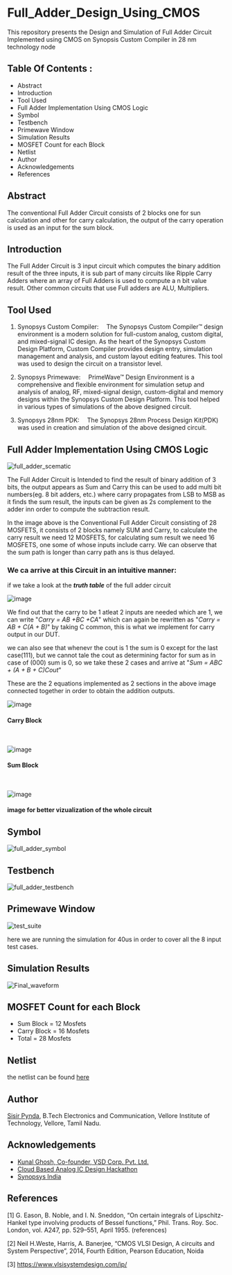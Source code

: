 # Full_Adder_Design_Using_CMOS
This repository presents the Design and Simulation of Full Adder Circuit Implemented using CMOS on Synopsis Custom Compiler in 28 nm technology node

## Table Of Contents :

* Abstract
* Introduction
* Tool Used
* Full Adder Implementation Using CMOS Logic
* Symbol
* Testbench
* Primewave Window
* Simulation Results
* MOSFET Count for each Block
* Netlist
* Author
* Acknowledgements
* References


## Abstract
The conventional Full Adder Circuit consists of 2 blocks one for sun calculation and other for carry calculation, the output of the carry operation is used as an input for the sum block.


## Introduction
The Full Adder Circuit is 3 input circuit which computes the binary addition result of the three inputs, it is sub part of many circuits like Ripple Carry Adders where an array of 
Full Adders is used to compute a n bit value result. Other common circuits that use Full adders are ALU, Multipliers.


## Tool Used

1. Synopsys Custom Compiler:  The Synopsys Custom Compiler™ design environment is a modern solution for full-custom analog, custom digital, and mixed-signal IC design. As the heart of the Synopsys Custom Design Platform, Custom Compiler provides design entry, simulation management and analysis, and custom layout editing features. This tool was used to design the circuit on a transistor level.

2. Synopsys Primewave:  PrimeWave™ Design Environment is a comprehensive and flexible environment for simulation setup and analysis of analog, RF, mixed-signal design, custom-digital and memory designs within the Synopsys Custom Design Platform. This tool helped in various types of simulations of the above designed circuit.

3. Synopsys 28nm PDK:  The Synopsys 28nm Process Design Kit(PDK) was used in creation and simulation of the above designed circuit.


## Full Adder Implementation Using CMOS Logic
![full_adder_scematic](https://user-images.githubusercontent.com/50233470/156015228-8f340724-ed3b-4fa4-8cc8-40557113d23e.png)

The Full Adder Circuit is Intended to find the result of binary addition of 3 bits, the output appears as Sum and Carry this can be used to add multi bit numbers(eg. 8 bit adders, etc.) where carry propagates from LSB to MSB as it finds the sum result, the inputs can be given as 2s complement to the adder inn order to compute the subtraction result.

In the image above is the Conventional Full Adder Circuit consisting of 28 MOSFETS, it consists of 2 blocks namely SUM and Carry, to calculate the carry result we need 12 MOSFETS, for calculating sum result we need 16 MOSFETS, one some of whose inputs include carry. We can observe that the sum path is longer than carry path ans is thus delayed. 

### We ca arrive at this Circuit in an intuitive manner:

if we take a look at the ***truth table*** of the full adder circuit 

![image](https://user-images.githubusercontent.com/50233470/156029748-a28d1729-b5c4-40a1-97bb-6181dfa00bfe.png)

We find out that the carry to be 1 atleat 2 inputs are needed which are 1, we can write "*Carry = AB +BC +CA*" which can again be rewritten as "*Carry = AB + C(A + B)*" by taking C common, this is what we implement for carry output in our DUT.

we can also see that whenevr the cout is 1 the sum is 0 except for the last case(111), but we cannot tale the cout as determining factor for sum as in case of (000) sum is 0, so we take these 2 cases and arrive at "*Sum = ABC + (A + B + C)Cout*" 

These are the 2 equations implemented as 2 sections in the above image connected together in order to obtain the addition outputs.


![image](https://user-images.githubusercontent.com/50233470/156037222-3043969b-c0ad-4359-b2e4-7fe80742693d.png)
#### Carry Block

<br />

![image](https://user-images.githubusercontent.com/50233470/156037373-5fb00a82-7f61-4ab1-a595-500d5474f09f.png)
#### Sum Block

<br />

![image](https://user-images.githubusercontent.com/50233470/156037461-56630204-8a76-4557-8aa9-54ba78ddae92.png)
#### image for better vizualization of the whole circuit


## Symbol
![full_adder_symbol](https://user-images.githubusercontent.com/50233470/156025682-f8ff6499-9178-4df8-b8ed-952c7367abc1.png)


## Testbench
![full_adder_testbench](https://user-images.githubusercontent.com/50233470/156025725-b473ec37-785f-45b9-af22-2d3b7161b924.png)


## Primewave Window
![test_suite](https://user-images.githubusercontent.com/50233470/156032468-3ebb85c8-820e-449c-b164-7c3f33b34c08.png)

here we are running the simulation for 40us in order to cover all the 8 input test cases.


## Simulation Results
![Final_waveform](https://user-images.githubusercontent.com/50233470/156025759-2c3f3d94-7e12-4db6-af58-b36c12927e45.png)


## MOSFET Count for each Block

* Sum Block = 12 Mosfets
* Carry Block = 16 Mosfets
* Total = 28 Mosfets


## Netlist

the netlist can be found [here](https://github.com/sisirpynda/Full_Adder_Design_Using_CMOS/blob/main/primesim.txt)


## Author

[Sisir Pynda](www.linkedin.com/in/sisir-pynda-8655a8176), B.Tech Electronics and Communication, Vellore Institute of Technology, Vellore, Tamil Nadu.


## Acknowledgements

* [Kunal Ghosh, Co-founder, VSD Corp. Pvt. Ltd.](https://www.linkedin.com/in/kunal-ghosh-vlsisystemdesign-com-28084836/)
* [Cloud Based Analog IC Design Hackathon](https://www.iith.ac.in/events/2022/02/15/Cloud-Based-Analog-IC-Design-Hackathon/)
* [Synopsys India](https://www.synopsys.com/)


## References

[1] G. Eason, B. Noble, and I. N. Sneddon, “On certain integrals of 
Lipschitz-Hankel type involving products of Bessel functions,” Phil. 
Trans. Roy. Soc. London, vol. A247, pp. 529–551, April 1955. 
(references)

[2] Neil H.Weste, Harris, A. Banerjee, “CMOS VLSI Design, A circuits 
and System Perspective”, 2014, Fourth Edition, Pearson Education, 
Noida

[3] https://www.vlsisystemdesign.com/ip/


